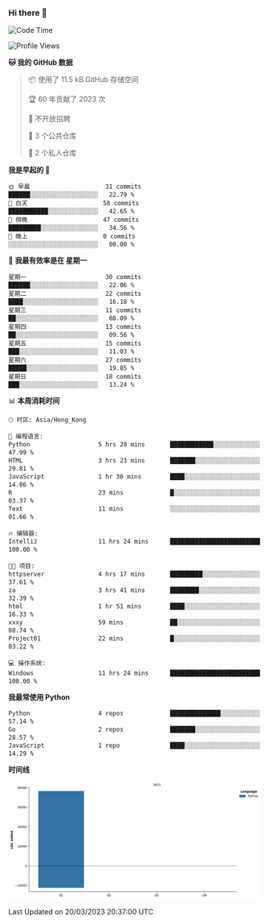 ### Hi there 👋

<!--
**Mrzqd/Mrzqd** is a ✨ _special_ ✨ repository because its `README.md` (this file) appears on your GitHub profile.

Here are some ideas to get you started:

- 🔭 I’m currently working on ...
- 🌱 I’m currently learning ...
- 👯 I’m looking to collaborate on ...
- 🤔 I’m looking for help with ...
- 💬 Ask me about ...
- 📫 How to reach me: ...
- 😄 Pronouns: ...
- ⚡ Fun fact: ...
-->
<!--START_SECTION:waka-->
![Code Time](http://img.shields.io/badge/Code%20Time-68%20hrs%2029%20mins-blue)

![Profile Views](http://img.shields.io/badge/%E4%B8%AA%E4%BA%BA%E8%B5%84%E6%96%99%E8%A7%82%E7%9C%8B%E6%AC%A1%E6%95%B0-9-blue)

**🐱 我的 GitHub 数据** 

> 📦  使用了 11.5 kB GitHub 存储空间 
 > 
> 🏆 60 年贡献了 2023 次
 > 
> 🚫 不开放招聘
 > 
> 📜 3 个公共仓库 
 > 
> 🔑 2 个私人仓库 
 > 
**我是早起的 🐤** 

```text
🌞 早晨                     31 commits          ██████░░░░░░░░░░░░░░░░░░░   22.79 % 
🌆 白天                     58 commits          ███████████░░░░░░░░░░░░░░   42.65 % 
🌃 傍晚                     47 commits          █████████░░░░░░░░░░░░░░░░   34.56 % 
🌙 晚上                     0 commits           ░░░░░░░░░░░░░░░░░░░░░░░░░   00.00 % 
```
📅 **我最有效率是在 星期一** 

```text
星期一                      30 commits          ██████░░░░░░░░░░░░░░░░░░░   22.06 % 
星期二                      22 commits          ████░░░░░░░░░░░░░░░░░░░░░   16.18 % 
星期三                      11 commits          ██░░░░░░░░░░░░░░░░░░░░░░░   08.09 % 
星期四                      13 commits          ██░░░░░░░░░░░░░░░░░░░░░░░   09.56 % 
星期五                      15 commits          ███░░░░░░░░░░░░░░░░░░░░░░   11.03 % 
星期六                      27 commits          █████░░░░░░░░░░░░░░░░░░░░   19.85 % 
星期日                      18 commits          ███░░░░░░░░░░░░░░░░░░░░░░   13.24 % 
```


📊 **本周消耗时间** 

```text
🕑︎ 时区: Asia/Hong_Kong

💬 编程语言: 
Python                   5 hrs 28 mins       ████████████░░░░░░░░░░░░░   47.99 % 
HTML                     3 hrs 23 mins       ███████░░░░░░░░░░░░░░░░░░   29.81 % 
JavaScript               1 hr 36 mins        ████░░░░░░░░░░░░░░░░░░░░░   14.06 % 
R                        23 mins             █░░░░░░░░░░░░░░░░░░░░░░░░   03.37 % 
Text                     11 mins             ░░░░░░░░░░░░░░░░░░░░░░░░░   01.66 % 

🔥 编辑器: 
IntelliJ                 11 hrs 24 mins      █████████████████████████   100.00 % 

🐱‍💻 项目: 
httpserver               4 hrs 17 mins       █████████░░░░░░░░░░░░░░░░   37.61 % 
za                       3 hrs 41 mins       ████████░░░░░░░░░░░░░░░░░   32.39 % 
html                     1 hr 51 mins        ████░░░░░░░░░░░░░░░░░░░░░   16.33 % 
xxxy                     59 mins             ██░░░░░░░░░░░░░░░░░░░░░░░   08.74 % 
Project01                22 mins             █░░░░░░░░░░░░░░░░░░░░░░░░   03.22 % 

💻 操作系统: 
Windows                  11 hrs 24 mins      █████████████████████████   100.00 % 
```

**我最常使用 Python** 

```text
Python                   4 repos             ██████████████░░░░░░░░░░░   57.14 % 
Go                       2 repos             ███████░░░░░░░░░░░░░░░░░░   28.57 % 
JavaScript               1 repo              ████░░░░░░░░░░░░░░░░░░░░░   14.29 % 
```



**时间线**

![Lines of Code chart](https://raw.githubusercontent.com/Mrzqd/Mrzqd/main/assets/bar_graph.png)


 Last Updated on 20/03/2023 20:37:00 UTC
<!--END_SECTION:waka-->
